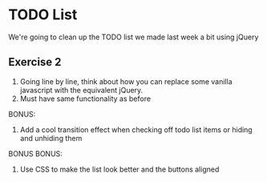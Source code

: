 # TODO List

We're going to clean up the TODO list we made last week a bit using jQuery

## Exercise 2

1. Going line by line, think about how you can replace some vanilla javascript with the equivalent jQuery.
2. Must have same functionality as before

BONUS:

1. Add a cool transition effect when checking off todo list items or hiding and unhiding them

BONUS BONUS:

1. Use CSS to make the list look better and the buttons aligned

